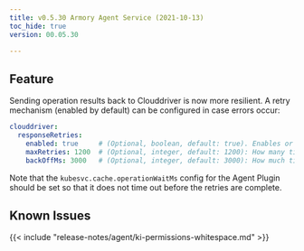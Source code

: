 ```yaml
---
title: v0.5.30 Armory Agent Service (2021-10-13)
toc_hide: true
version: 00.05.30

---
```


## Feature

Sending operation results back to Clouddriver is now more resilient. A retry mechanism (enabled by default) can be configured in case errors occur:

```yaml
clouddriver:
  responseRetries:
    enabled: true     # (Optional, boolean, default: true). Enables or disable retries.
    maxRetries: 1200  # (Optional, integer, default: 1200): How many times to retry sending the response to Clouddriver.
    backOffMs: 3000   # (Optional, integer, default: 3000): How much time to wait between retries in milliseconds.
```

Note that the `kubesvc.cache.operationWaitMs` config for the Agent Plugin should be set so that it does not time out before the retries are complete.

## Known Issues

{{< include "release-notes/agent/ki-permissions-whitespace.md" >}}